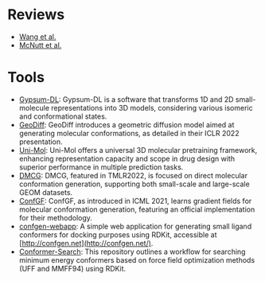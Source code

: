 # Reviews

- [Wang et al.](https://pubs.acs.org/doi/10.1021/acs.jcim.3c01519)
- [McNutt et al.](https://pubs.acs.org/doi/10.1021/acs.jcim.3c01245)

# Tools

- [Gypsum-DL](https://durrantlab.pitt.edu/gypsum-dl/): Gypsum-DL is a software that transforms 1D and 2D small-molecule representations into 3D models, considering various isomeric and conformational states.
- [GeoDiff](https://github.com/MinkaiXu/GeoDiff): GeoDiff introduces a geometric diffusion model aimed at generating molecular conformations, as detailed in their ICLR 2022 presentation.
- [Uni-Mol](https://github.com/dptech-corp/Uni-Mol): Uni-Mol offers a universal 3D molecular pretraining framework, enhancing representation capacity and scope in drug design with superior performance in multiple prediction tasks.
- [DMCG](https://github.com/DirectMolecularConfGen/DMCG): DMCG, featured in TMLR2022, is focused on direct molecular conformation generation, supporting both small-scale and large-scale GEOM datasets.
- [ConfGF](https://github.com/DeepGraphLearning/ConfGF): ConfGF, as introduced in ICML 2021, learns gradient fields for molecular conformation generation, featuring an official implementation for their methodology.
- [confgen-webapp](https://github.com/Et9797/confgen-webapp): A simple web application for generating small ligand conformers for docking purposes using RDKit, accessible at [http://confgen.net](http://confgen.net/).
- [Conformer-Search](https://github.com/mcsorkun/Conformer-Search): This repository outlines a workflow for searching minimum energy conformers based on force field optimization methods (UFF and MMFF94) using RDKit.
